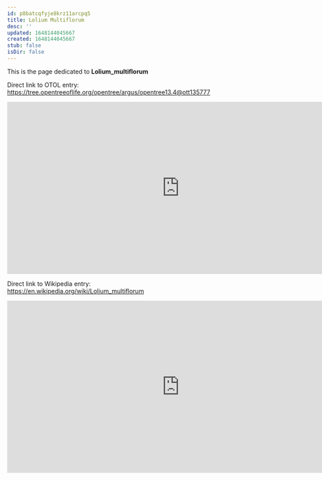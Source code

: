 ```yaml
---
id: p8batcqfyje8krz11arcpq5
title: Lolium Multiflorum
desc: ''
updated: 1648144045667
created: 1648144045667
stub: false
isDir: false
---
```

This is the page dedicated to **Lolium_multiflorum**


Direct link to OTOL entry: https://tree.opentreeoflife.org/opentree/argus/opentree13.4@ott135777



<html>
    <body>
    <iframe src="https://tree.opentreeoflife.org/opentree/argus/opentree13.4@ott135777"
    width="800" height="400" frameborder="0" allowfullscreen> </iframe>
    </body>
</html>
    


Direct link to Wikipedia entry: https://en.wikipedia.org/wiki/Lolium_multiflorum



<html>
    <body>
    <iframe src="https://en.wikipedia.org/wiki/Lolium_multiflorum"
    width="800" height="400" frameborder="0" allowfullscreen> </iframe>
    </body>
</html>
    
